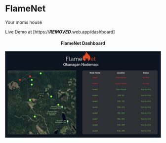 # FlameNet

Your moms house

Live Demo at [https://***REMOVED***.web.app/dashboard]

<h4 align="center">FlameNet Dashboard</h4>

![](./src/imgs/dashboardSS.png)
